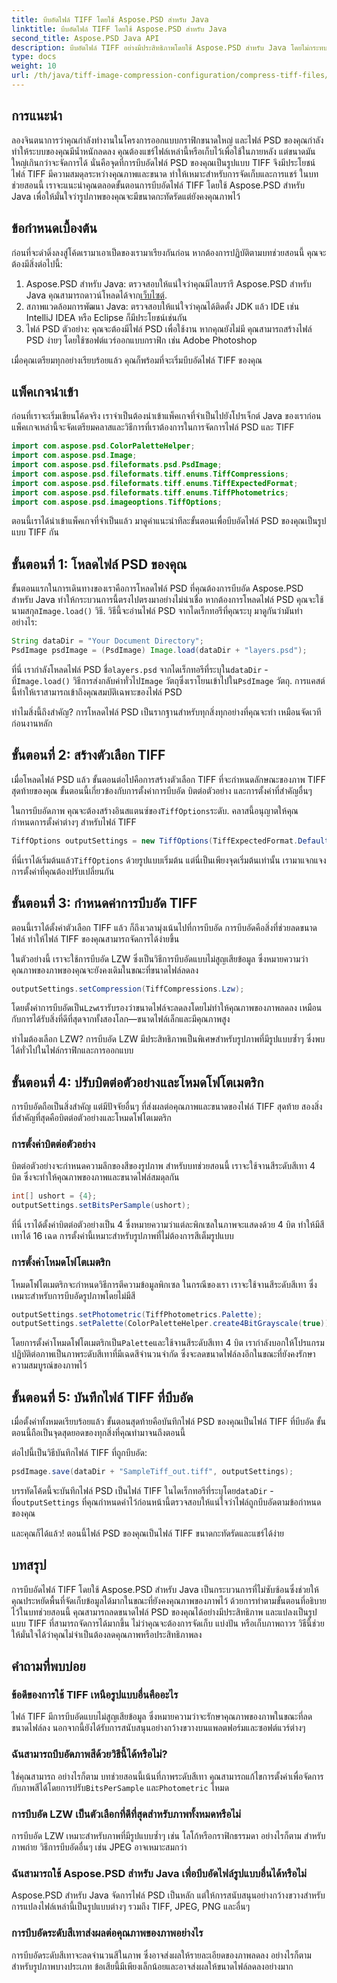 ```yaml
---
title: บีบอัดไฟล์ TIFF โดยใช้ Aspose.PSD สำหรับ Java
linktitle: บีบอัดไฟล์ TIFF โดยใช้ Aspose.PSD สำหรับ Java
second_title: Aspose.PSD Java API
description: บีบอัดไฟล์ TIFF อย่างมีประสิทธิภาพโดยใช้ Aspose.PSD สำหรับ Java โดยไม่กระทบต่อคุณภาพ ปฏิบัติตามคำแนะนำโดยละเอียดของเราเพื่อปรับปรุงขั้นตอนการทำงานของคุณ
type: docs
weight: 10
url: /th/java/tiff-image-compression-configuration/compress-tiff-files/
---
```

## การแนะนำ

ลองจินตนาการว่าคุณกำลังทำงานในโครงการออกแบบกราฟิกขนาดใหญ่ และไฟล์ PSD ของคุณกำลังทำให้ระบบของคุณมีน้ำหนักลดลง คุณต้องแชร์ไฟล์เหล่านี้หรือเก็บไว้เพื่อใช้ในภายหลัง แต่ขนาดมันใหญ่เกินกว่าจะจัดการได้ นั่นคือจุดที่การบีบอัดไฟล์ PSD ของคุณเป็นรูปแบบ TIFF จึงมีประโยชน์ ไฟล์ TIFF มีความสมดุลระหว่างคุณภาพและขนาด ทำให้เหมาะสำหรับการจัดเก็บและการแชร์ ในบทช่วยสอนนี้ เราจะแนะนำคุณตลอดขั้นตอนการบีบอัดไฟล์ TIFF โดยใช้ Aspose.PSD สำหรับ Java เพื่อให้มั่นใจว่ารูปภาพของคุณจะมีขนาดกะทัดรัดแต่ยังคงคุณภาพไว้

## ข้อกำหนดเบื้องต้น

ก่อนที่จะดำดิ่งลงสู่โค้ดเรามาเอาเป็ดของเรามาเรียงกันก่อน หากต้องการปฏิบัติตามบทช่วยสอนนี้ คุณจะต้องมีสิ่งต่อไปนี้:

1.  Aspose.PSD สำหรับ Java: ตรวจสอบให้แน่ใจว่าคุณมีไลบรารี Aspose.PSD สำหรับ Java คุณสามารถดาวน์โหลดได้จาก[เว็บไซต์](https://releases.aspose.com/psd/java/).
2. สภาพแวดล้อมการพัฒนา Java: ตรวจสอบให้แน่ใจว่าคุณได้ติดตั้ง JDK แล้ว IDE เช่น IntelliJ IDEA หรือ Eclipse ก็มีประโยชน์เช่นกัน
3. ไฟล์ PSD ตัวอย่าง: คุณจะต้องมีไฟล์ PSD เพื่อใช้งาน หากคุณยังไม่มี คุณสามารถสร้างไฟล์ PSD ง่ายๆ โดยใช้ซอฟต์แวร์ออกแบบกราฟิก เช่น Adobe Photoshop

เมื่อคุณเตรียมทุกอย่างเรียบร้อยแล้ว คุณก็พร้อมที่จะเริ่มบีบอัดไฟล์ TIFF ของคุณ

## แพ็คเกจนำเข้า

ก่อนที่เราจะเริ่มเขียนโค้ดจริง เราจำเป็นต้องนำเข้าแพ็คเกจที่จำเป็นไปยังโปรเจ็กต์ Java ของเราก่อน แพ็คเกจเหล่านี้จะจัดเตรียมคลาสและวิธีการที่เราต้องการในการจัดการไฟล์ PSD และ TIFF

```java
import com.aspose.psd.ColorPaletteHelper;
import com.aspose.psd.Image;
import com.aspose.psd.fileformats.psd.PsdImage;
import com.aspose.psd.fileformats.tiff.enums.TiffCompressions;
import com.aspose.psd.fileformats.tiff.enums.TiffExpectedFormat;
import com.aspose.psd.fileformats.tiff.enums.TiffPhotometrics;
import com.aspose.psd.imageoptions.TiffOptions;
```

ตอนนี้เราได้นำเข้าแพ็คเกจที่จำเป็นแล้ว มาดูคำแนะนำทีละขั้นตอนเพื่อบีบอัดไฟล์ PSD ของคุณเป็นรูปแบบ TIFF กัน

## ขั้นตอนที่ 1: โหลดไฟล์ PSD ของคุณ

ขั้นตอนแรกในการเดินทางของเราคือการโหลดไฟล์ PSD ที่คุณต้องการบีบอัด Aspose.PSD สำหรับ Java ทำให้กระบวนการนี้ตรงไปตรงมาอย่างไม่น่าเชื่อ
 หากต้องการโหลดไฟล์ PSD คุณจะใช้นามสกุล`Image.load()` วิธี. วิธีนี้จะอ่านไฟล์ PSD จากไดเร็กทอรีที่คุณระบุ มาดูกันว่ามันทำอย่างไร:

```java
String dataDir = "Your Document Directory";
PsdImage psdImage = (PsdImage) Image.load(dataDir + "layers.psd");
```

 ที่นี่ เรากำลังโหลดไฟล์ PSD ชื่อ`layers.psd` จากไดเร็กทอรีที่ระบุใน`dataDir` - ที่`Image.load()` วิธีการส่งกลับค่าทั่วไป`Image` วัตถุซึ่งเราโยนเข้าไปใน`PsdImage` วัตถุ. การแคสต์นี้ทำให้เราสามารถเข้าถึงคุณสมบัติเฉพาะของไฟล์ PSD

ทำไมสิ่งนี้ถึงสำคัญ? การโหลดไฟล์ PSD เป็นรากฐานสำหรับทุกสิ่งทุกอย่างที่คุณจะทำ เหมือนจัดเวทีก่อนงานหลัก

## ขั้นตอนที่ 2: สร้างตัวเลือก TIFF

เมื่อโหลดไฟล์ PSD แล้ว ขั้นตอนต่อไปคือการสร้างตัวเลือก TIFF ที่จะกำหนดลักษณะของภาพ TIFF สุดท้ายของคุณ ขั้นตอนนี้เกี่ยวข้องกับการตั้งค่าการบีบอัด บิตต่อตัวอย่าง และการตั้งค่าที่สำคัญอื่นๆ

 ในการบีบอัดภาพ คุณจะต้องสร้างอินสแตนซ์ของ`TiffOptions`ระดับ. คลาสนี้อนุญาตให้คุณกำหนดการตั้งค่าต่างๆ สำหรับไฟล์ TIFF

```java
TiffOptions outputSettings = new TiffOptions(TiffExpectedFormat.Default);
```

 ที่นี่เราได้เริ่มต้นแล้ว`TiffOptions` ด้วยรูปแบบเริ่มต้น แต่นี่เป็นเพียงจุดเริ่มต้นเท่านั้น เรามาแจกแจงการตั้งค่าที่คุณต้องปรับเปลี่ยนกัน

## ขั้นตอนที่ 3: กำหนดค่าการบีบอัด TIFF

ตอนนี้เราได้ตั้งค่าตัวเลือก TIFF แล้ว ก็ถึงเวลามุ่งเน้นไปที่การบีบอัด การบีบอัดคือสิ่งที่ช่วยลดขนาดไฟล์ ทำให้ไฟล์ TIFF ของคุณสามารถจัดการได้ง่ายขึ้น

ในตัวอย่างนี้ เราจะใช้การบีบอัด LZW ซึ่งเป็นวิธีการบีบอัดแบบไม่สูญเสียข้อมูล ซึ่งหมายความว่าคุณภาพของภาพของคุณจะยังคงเดิมในขณะที่ขนาดไฟล์ลดลง

```java
outputSettings.setCompression(TiffCompressions.Lzw);
```

 โดยตั้งค่าการบีบอัดเป็น`Lzw`เรารับรองว่าขนาดไฟล์จะลดลงโดยไม่ทำให้คุณภาพของภาพลดลง เหมือนกับการได้รับสิ่งที่ดีที่สุดจากทั้งสองโลก—ขนาดไฟล์เล็กและมีคุณภาพสูง

ทำไมต้องเลือก LZW? การบีบอัด LZW มีประสิทธิภาพเป็นพิเศษสำหรับรูปภาพที่มีรูปแบบซ้ำๆ ซึ่งพบได้ทั่วไปในไฟล์กราฟิกและการออกแบบ

## ขั้นตอนที่ 4: ปรับบิตต่อตัวอย่างและโหมดโฟโตเมตริก

การบีบอัดถือเป็นสิ่งสำคัญ แต่มีปัจจัยอื่นๆ ที่ส่งผลต่อคุณภาพและขนาดของไฟล์ TIFF สุดท้าย สองสิ่งที่สำคัญที่สุดคือบิตต่อตัวอย่างและโหมดโฟโตเมตริก

### การตั้งค่าบิตต่อตัวอย่าง

บิตต่อตัวอย่างจะกำหนดความลึกของสีของรูปภาพ สำหรับบทช่วยสอนนี้ เราจะใช้จานสีระดับสีเทา 4 บิต ซึ่งจะทำให้คุณภาพของภาพและขนาดไฟล์สมดุลกัน

```java
int[] ushort = {4};  
outputSettings.setBitsPerSample(ushort);
```

ที่นี่ เราได้ตั้งค่าบิตต่อตัวอย่างเป็น 4 ซึ่งหมายความว่าแต่ละพิกเซลในภาพจะแสดงด้วย 4 บิต ทำให้มีสีเทาได้ 16 เฉด การตั้งค่านี้เหมาะสำหรับรูปภาพที่ไม่ต้องการสีเต็มรูปแบบ

### การตั้งค่าโหมดโฟโตเมตริก

โหมดโฟโตเมตริกจะกำหนดวิธีการตีความข้อมูลพิกเซล ในกรณีของเรา เราจะใช้จานสีระดับสีเทา ซึ่งเหมาะสำหรับการบีบอัดรูปภาพโดยไม่มีสี

```java
outputSettings.setPhotometric(TiffPhotometrics.Palette);
outputSettings.setPalette(ColorPaletteHelper.create4BitGrayscale(true));
```

 โดยการตั้งค่าโหมดโฟโตเมตริกเป็น`Palette`และใช้จานสีระดับสีเทา 4 บิต เรากำลังบอกให้โปรแกรมปฏิบัติต่อภาพเป็นภาพระดับสีเทาที่มีเฉดสีจำนวนจำกัด ซึ่งจะลดขนาดไฟล์ลงอีกในขณะที่ยังคงรักษาความสมบูรณ์ของภาพไว้

## ขั้นตอนที่ 5: บันทึกไฟล์ TIFF ที่บีบอัด

เมื่อตั้งค่าทั้งหมดเรียบร้อยแล้ว ขั้นตอนสุดท้ายคือบันทึกไฟล์ PSD ของคุณเป็นไฟล์ TIFF ที่บีบอัด ขั้นตอนนี้ถือเป็นจุดสุดยอดของทุกสิ่งที่คุณทำมาจนถึงตอนนี้

ต่อไปนี้เป็นวิธีบันทึกไฟล์ TIFF ที่ถูกบีบอัด:

```java
psdImage.save(dataDir + "SampleTiff_out.tiff", outputSettings);
```

 บรรทัดโค้ดนี้จะบันทึกไฟล์ PSD เป็นไฟล์ TIFF ในไดเร็กทอรีที่ระบุโดย`dataDir` - ที่`outputSettings` ที่คุณกำหนดค่าไว้ก่อนหน้านี้ตรวจสอบให้แน่ใจว่าไฟล์ถูกบีบอัดตามข้อกำหนดของคุณ

และคุณก็ได้แล้ว! ตอนนี้ไฟล์ PSD ของคุณเป็นไฟล์ TIFF ขนาดกะทัดรัดและแชร์ได้ง่าย

## บทสรุป

การบีบอัดไฟล์ TIFF โดยใช้ Aspose.PSD สำหรับ Java เป็นกระบวนการที่ไม่ซับซ้อนซึ่งช่วยให้คุณประหยัดพื้นที่จัดเก็บข้อมูลได้มากในขณะที่ยังคงคุณภาพของภาพไว้ ด้วยการทำตามขั้นตอนที่อธิบายไว้ในบทช่วยสอนนี้ คุณสามารถลดขนาดไฟล์ PSD ของคุณได้อย่างมีประสิทธิภาพ และแปลงเป็นรูปแบบ TIFF ที่สามารถจัดการได้มากขึ้น ไม่ว่าคุณจะต้องการจัดเก็บ แบ่งปัน หรือเก็บภาพถาวร วิธีนี้ช่วยให้มั่นใจได้ว่าคุณไม่จำเป็นต้องลดคุณภาพหรือประสิทธิภาพลง

## คำถามที่พบบ่อย

### ข้อดีของการใช้ TIFF เหนือรูปแบบอื่นคืออะไร

ไฟล์ TIFF มีการบีบอัดแบบไม่สูญเสียข้อมูล ซึ่งหมายความว่าจะรักษาคุณภาพของภาพในขณะที่ลดขนาดไฟล์ลง นอกจากนี้ยังได้รับการสนับสนุนอย่างกว้างขวางบนแพลตฟอร์มและซอฟต์แวร์ต่างๆ

### ฉันสามารถบีบอัดภาพสีด้วยวิธีนี้ได้หรือไม่?

 ใช่คุณสามารถ อย่างไรก็ตาม บทช่วยสอนนี้เน้นที่ภาพระดับสีเทา คุณสามารถแก้ไขการตั้งค่าเพื่อจัดการกับภาพสีได้โดยการปรับ`BitsPerSample` และ`Photometric` โหมด

### การบีบอัด LZW เป็นตัวเลือกที่ดีที่สุดสำหรับภาพทั้งหมดหรือไม่

การบีบอัด LZW เหมาะสำหรับภาพที่มีรูปแบบซ้ำๆ เช่น โลโก้หรือกราฟิกธรรมดา อย่างไรก็ตาม สำหรับภาพถ่าย วิธีการบีบอัดอื่นๆ เช่น JPEG อาจเหมาะสมกว่า

### ฉันสามารถใช้ Aspose.PSD สำหรับ Java เพื่อบีบอัดไฟล์รูปแบบอื่นได้หรือไม่

Aspose.PSD สำหรับ Java จัดการไฟล์ PSD เป็นหลัก แต่ให้การสนับสนุนอย่างกว้างขวางสำหรับการแปลงไฟล์เหล่านี้เป็นรูปแบบต่างๆ รวมถึง TIFF, JPEG, PNG และอื่นๆ

### การบีบอัดระดับสีเทาส่งผลต่อคุณภาพของภาพอย่างไร

การบีบอัดระดับสีเทาจะลดจำนวนสีในภาพ ซึ่งอาจส่งผลให้รายละเอียดของภาพลดลง อย่างไรก็ตาม สำหรับรูปภาพบางประเภท ข้อเสียนี้มีเพียงเล็กน้อยและอาจส่งผลให้ขนาดไฟล์ลดลงอย่างมาก